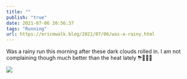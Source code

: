 ```yaml
---
title: ""
publish: "true"
date: 2021-07-06 20:56:37
tags: "Running"
url: https://ericmwalk.blog/2021/07/06/was-a-rainy.html
---
```


Was a rainy run this morning after these dark clouds rolled in. I am not complaining though much better than the heat lately ⛈🏃🏻‍♂️

![](https://ericmwalk.blog/uploads/2021/0c61542e08.jpg)